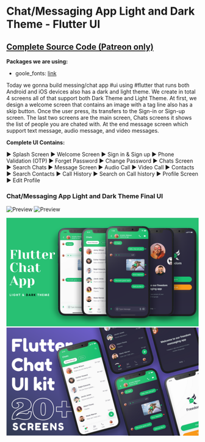 # Chat/Messaging App Light and Dark Theme - Flutter UI

## [Complete Source Code (Patreon only)](https://bit.ly/3n5mdwS)

**Packages we are using:**

- goole_fonts: [link](https://pub.dev/packages/google_fonts)

Today we gonna build messing/chat app #ui using #flutter that runs both Android and iOS devices also has a dark and light theme. We create in total 4 screens all of that support both Dark Theme and Light Theme. At first, we design a welcome screen that contains an image with a tag line also has a skip button. Once the user press, its transfers to the Sign-in or Sign-up screen. The last two screens are the main screen, Chats screens it shows the list of people you are chated with. At the end message screen which support text message, audio message, and video messages.

**Complete UI Contains:**

► Splash Screen
► Welcome Screen
► Sign in & Sign up
► Phone Validation (OTP)
► Forget Password
► Change Password
► Chats Screen
► Search Chats
► Message Screen
► Audio Call
► Video Call
► Contacts
► Search Contacts
► Call History
► Search on Call history
► Profile Screen
► Edit Profile

### Chat/Messaging App Light and Dark Theme Final UI

![Preview](/gif.gif)
![Preview](/ui_kit.gif)

![App UI](/ui.png)
![App UI](/chat_kit.png)
